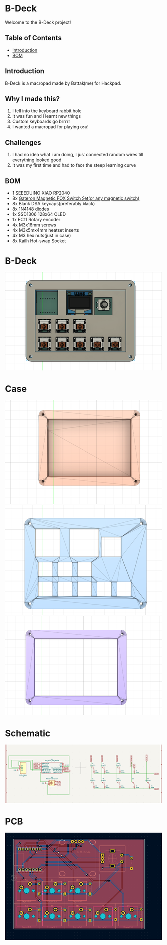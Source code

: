 # B-Deck

Welcome to the B-Deck project!

## Table of Contents

- [Introduction](#introduction)
- [BOM](#bom)


## Introduction

B-Deck is a macropad made by Battak(me) for Hackpad.

## Why I made this?
1. I fell into the keyboard rabbit hole
2. It was fun and i learnt new things
3. Custom keyboards go brrrrr
4. I wanted a macropad for playing osu!

## Challenges
1. I had no idea what i am doing, I just connected random wires till everything looked good
2. It was my first time and had to face the steep learning curve


## BOM
- 1 SEEEDUINO XIAO RP2040
- 8x [Gateron Magnetic FOX Switch Set(or any magnetic switch)]([https://lumekeebs.com/products/gateron-magnetic-fox-linear-switches?_psq=ks&_v=1.0](https://www.gateron.com/products/gateron-magnetic-fox-switch-set?VariantsId=10810))
- 8x Blank DSA keycaps(preferably black)
- 8x 1N4148 diodes
- 1x SSD1306 128x64 OLED
- 1x EC11 Rotary encoder
- 4x M3x16mm screws
- 4x M3x5mx4mm heatset inserts
- 4x M3 hex nuts(just in case)
- 8x Kailh Hot-swap Socket

# B-Deck
![image](https://github.com/bigloosegoose/B-Deck/blob/main/B-Deck/Images/B-deck.png?raw=true)

# Case
![image](https://github.com/bigloosegoose/B-Deck/blob/main/B-Deck/Images/BottomCase.png?raw=true)
![image](https://github.com/bigloosegoose/B-Deck/blob/main/B-Deck/Images/Plate.png?raw=true)
![image](https://github.com/bigloosegoose/B-Deck/blob/main/B-Deck/Images/TopCase.png?raw=true)

# Schematic
![image](https://github.com/bigloosegoose/B-Deck/blob/main/B-Deck/Images/Schematic.png?raw=true)

# PCB
![image](https://github.com/bigloosegoose/B-Deck/blob/main/B-Deck/Images/pcb.png?raw=true)
